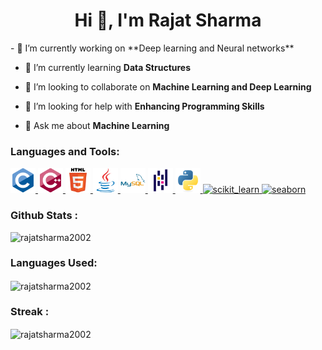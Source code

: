 <h1 align="center">Hi 👋, I'm Rajat Sharma</h1>
- 🔭 I’m currently working on **Deep learning and Neural networks**

- 🌱 I’m currently learning **Data Structures**

- 👯 I’m looking to collaborate on **Machine Learning and Deep Learning**

- 🤝 I’m looking for help with **Enhancing Programming Skills**

- 💬 Ask me about **Machine Learning**

<h3 align="left">Languages and Tools:</h3>
<p align="left"> <a href="https://www.cprogramming.com/" target="_blank" rel="noreferrer"> <img src="https://raw.githubusercontent.com/devicons/devicon/master/icons/c/c-original.svg" alt="c" width="40" height="40"/> </a> <a href="https://www.w3schools.com/cpp/" target="_blank" rel="noreferrer"> <img src="https://raw.githubusercontent.com/devicons/devicon/master/icons/cplusplus/cplusplus-original.svg" alt="cplusplus" width="40" height="40"/> </a> <a href="https://www.w3.org/html/" target="_blank" rel="noreferrer"> <img src="https://raw.githubusercontent.com/devicons/devicon/master/icons/html5/html5-original-wordmark.svg" alt="html5" width="40" height="40"/> </a> <a href="https://www.java.com" target="_blank" rel="noreferrer"> <img src="https://raw.githubusercontent.com/devicons/devicon/master/icons/java/java-original.svg" alt="java" width="40" height="40"/> </a> <a href="https://www.mysql.com/" target="_blank" rel="noreferrer"> <img src="https://raw.githubusercontent.com/devicons/devicon/master/icons/mysql/mysql-original-wordmark.svg" alt="mysql" width="40" height="40"/> </a> <a href="https://pandas.pydata.org/" target="_blank" rel="noreferrer"> <img src="https://raw.githubusercontent.com/devicons/devicon/2ae2a900d2f041da66e950e4d48052658d850630/icons/pandas/pandas-original.svg" alt="pandas" width="40" height="40"/> </a> <a href="https://www.python.org" target="_blank" rel="noreferrer"> <img src="https://raw.githubusercontent.com/devicons/devicon/master/icons/python/python-original.svg" alt="python" width="40" height="40"/> </a> <a href="https://scikit-learn.org/" target="_blank" rel="noreferrer"> <img src="https://upload.wikimedia.org/wikipedia/commons/0/05/Scikit_learn_logo_small.svg" alt="scikit_learn" width="40" height="40"/> </a> <a href="https://seaborn.pydata.org/" target="_blank" rel="noreferrer"> <img src="https://seaborn.pydata.org/_images/logo-mark-lightbg.svg" alt="seaborn" width="40" height="40"/> </a> </p>

<h3 align="left">Github Stats :</h3>
<p>&nbsp;<img align="left" src="https://github-readme-stats.vercel.app/api?username=rajatsharma2002&show_icons=true&locale=en" alt="rajatsharma2002" /></p>

<h3 align="left">Languages Used:</h3>
<p><img align="center" src="https://github-readme-stats.vercel.app/api/top-langs?username=rajatsharma2002&show_icons=true&locale=en&layout=compact" alt="rajatsharma2002" /></p>

<h3 align="left">Streak :</h3>
<p><img align="center" src="https://github-readme-streak-stats.herokuapp.com/?user=rajatsharma2002&" alt="rajatsharma2002" /></p>


